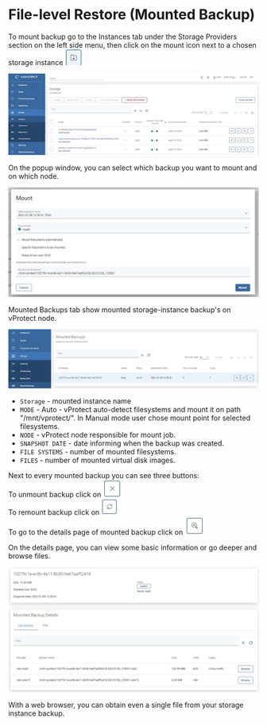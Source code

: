 # File-level Restore \(Mounted Backup\)

To mount backup go to the Instances tab under the Storage Providers section on the left side menu, then click on the mount icon next to a chosen storage instance ![](../../.gitbook/assets/icon-mount%20%281%29.jpg)

![](../../.gitbook/assets/storage-providers-instances%20%281%29.jpg)

On the popup window, you can select which backup you want to mount and on which node.

![](../../.gitbook/assets/storage-mount-backup.jpg)

Mounted Backups tab show mounted storage-instance backup's on vProtect node.

![](../../.gitbook/assets/storage-mount-backup-list.jpg)

* `Storage` - mounted instance name
* `MODE` - Auto - vProtect auto-detect filesystems and mount it on path "/mnt/vprotect/". In Manual mode user chose mount point for selected filesystems.
* `NODE` - vProtect node responsible for mount job.
* `SNAPSHOT DATE` - date informing when the backup was created.
* `FILE SYSTEMS` - number of mounted filesystems.
* `FILES` - number of mounted virtual disk images.

Next to every mounted backup you can see three buttons:  
To unmount backup click on ![](../../.gitbook/assets/icon-remove.jpg)  
To remount backup click on ![](../../.gitbook/assets/icon-remount.jpg)  
To go to the details page of mounted backup click on ![](../../.gitbook/assets/icon-details.jpg)

On the details page, you can view some basic information or go deeper and browse files.

![](../../.gitbook/assets/storage-mount-backup-browse.jpg)

With a web browser, you can obtain even a single file from your storage instance backup.

